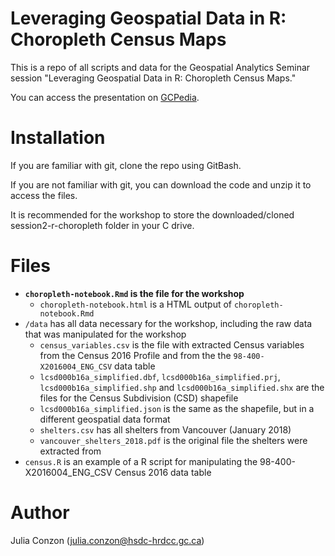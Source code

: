 # Leveraging Geospatial Data in R: Choropleth Census Maps

This is a repo of all scripts and data for the Geospatial Analytics Seminar session "Leveraging Geospatial Data in R: Choropleth Census Maps."

You can access the presentation on [GCPedia](http://www.gcpedia.gc.ca/wiki/ESDC_Analytics_Seminar_-_Past_Sessions).

# Installation

If you are familiar with git, clone the repo using GitBash.

If you are not familiar with git, you can download the code and unzip it to access the files.

It is recommended for the workshop to store the downloaded/cloned session2-r-choropleth folder in your C drive.

# Files

- **`choropleth-notebook.Rmd` is the file for the workshop**
  - `choropleth-notebook.html` is a HTML output of `choropleth-notebook.Rmd`
- `/data` has all data necessary for the workshop, including the raw data that was manipulated for the workshop
  - `census_variables.csv` is the file with extracted Census variables from the Census 2016 Profile and from the the `98-400-X2016004_ENG_CSV` data table
  - `lcsd000b16a_simplified.dbf`, `lcsd000b16a_simplified.prj`, `lcsd000b16a_simplified.shp` and `lcsd000b16a_simplified.shx` are the files for the Census Subdivision (CSD) shapefile
  - `lcsd000b16a_simplified.json` is the same as the shapefile, but in a different geospatial data format
  - `shelters.csv` has all shelters from Vancouver (January 2018)
  - `vancouver_shelters_2018.pdf` is the original file the shelters were extracted from
- `census.R` is an example of a R script for manipulating the 98-400-X2016004_ENG_CSV Census 2016 data table

# Author
Julia Conzon (julia.conzon@hsdc-hrdcc.gc.ca)